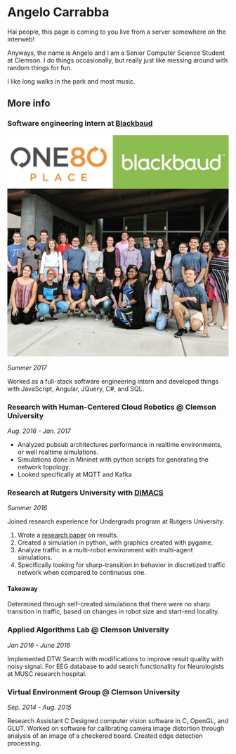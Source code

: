 # Angelo Carrabba

Hai people, this page is coming to you live from a server somewhere on the interweb!

Anyways, the name is Angelo and I am a Senior Computer Science Student at Clemson.
I do things occasionally, but really just like messing around with random things for fun.

I like long walks in the park and most music.


## More info




### Software engineering intern at [Blackbaud](https://www.blackbaud.com/)
![](../Resources/blackbaud.jpg)

*Summer 2017*

Worked as a full-stack software engineering intern and developed things with JavaScript, Angular, JQuery, C#, and SQL.

### Research with Human-Centered Cloud Robotics @ Clemson University

*Aug. 2016 - Jan. 2017*

- Analyzed pubsub architectures performance in realtime environments, or well realtime simulations.
- Simulations done in Mininet with python scripts for generating the network topology.
- Looked specifically at MQTT and Kafka

### Research at Rutgers University with [DIMACS](http://dimacs.rutgers.edu/)

*Summer 2016*

Joined research experience for Undergrads program at Rutgers University.

1. Wrote a [research paper](../Resources/finalResearchPaper.pdf) on results.
1. Created a simulation in python, with graphics created with pygame.
1. Analyze traffic in a multi-robot environment with multi-agent simulations.
1. Specifically looking for sharp-transition in behavior in discretized traffic network when compared to continuous one.

#### Takeaway

Determined through self-created simulations that there were no sharp transition in traffic, based on changes in robot size and start-end locality.

### Applied Algorithms Lab @ Clemson University 

*Jan 2016 - June 2016*

Implemented DTW Search with modifications to improve result quality with noisy signal.
For EEG database to add search functionality for Neurologists at MUSC research hospital.

### Virtual Environment Group @ Clemson University 

*Sep. 2014 - Aug. 2015*

Research Assistant C Designed computer vision software in C, OpenGL,
and GLUT.
Worked on software for calibrating camera image distortion through analysis of an image of a checkered board.
Created edge detection processing.